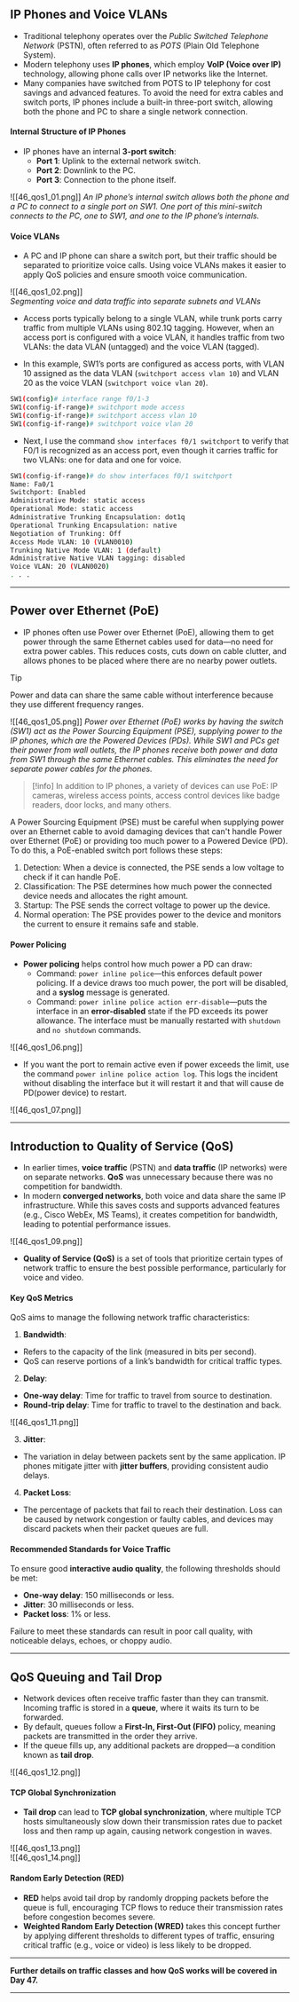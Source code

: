 ## IP Phones and Voice VLANs

- Traditional telephony operates over the *Public Switched Telephone Network* (PSTN), often referred to as *POTS* (Plain Old Telephone System).
- Modern telephony uses **IP phones**, which employ **VoIP (Voice over IP)** technology, allowing phone calls over IP networks like the Internet.
- Many companies have switched from POTS to IP telephony for cost savings and advanced features. To avoid the need for extra cables and switch ports, IP phones include a built-in three-port switch, allowing both the phone and PC to share a single network connection.

#### Internal Structure of IP Phones

- IP phones have an internal **3-port switch**:
  - **Port 1**: Uplink to the external network switch.
  - **Port 2**: Downlink to the PC.
  - **Port 3**: Connection to the phone itself.

![[46_qos1_01.png]]
*An IP phone’s internal switch allows both the phone and a PC to connect to a single port on SW1. One port of this mini-switch connects to the PC, one to SW1, and one to the IP phone’s internals.*

#### Voice VLANs

- A PC and IP phone can share a switch port, but their traffic should be separated to prioritize voice calls. Using voice VLANs makes it easier to apply QoS policies and ensure smooth voice communication.

![[46_qos1_02.png]]    
*Segmenting voice and data traffic into separate subnets and VLANs*

- Access ports typically belong to a single VLAN, while trunk ports carry traffic from multiple VLANs using 802.1Q tagging. However, when an access port is configured with a voice VLAN, it handles traffic from two VLANs: the data VLAN (untagged) and the voice VLAN (tagged).

- In this example, SW1’s ports are configured as access ports, with VLAN 10 assigned as the data VLAN (`switchport access vlan 10`) and VLAN 20 as the voice VLAN (`switchport voice vlan 20`).

```bash
SW1(config)# interface range f0/1-3
SW1(config-if-range)# switchport mode access
SW1(config-if-range)# switchport access vlan 10
SW1(config-if-range)# switchport voice vlan 20
```
- Next, I use the command `show interfaces f0/1 switchport` to verify that F0/1 is recognized as an access port, even though it carries traffic for two VLANs: one for data and one for voice.

```bash
SW1(config-if-range)# do show interfaces f0/1 switchport
Name: Fa0/1
Switchport: Enabled
Administrative Mode: static access     
Operational Mode: static access
Administrative Trunking Encapsulation: dot1q
Operational Trunking Encapsulation: native
Negotiation of Trunking: Off
Access Mode VLAN: 10 (VLAN0010)
Trunking Native Mode VLAN: 1 (default)
Administrative Native VLAN tagging: disabled
Voice VLAN: 20 (VLAN0020)
. . .
```


---

## Power over Ethernet (PoE)

- IP phones often use Power over Ethernet (PoE), allowing them to get power through the same Ethernet cables used for data—no need for extra power cables. This reduces costs, cuts down on cable clutter, and allows phones to be placed where there are no nearby power outlets.

>[!tip] 
> Power and data can share the same cable without interference because they use different frequency ranges.

![[46_qos1_05.png]]
*Power over Ethernet (PoE) works by having the switch (SW1) act as the Power Sourcing Equipment (PSE), supplying power to the IP phones, which are the Powered Devices (PDs). While SW1 and PCs get their power from wall outlets, the IP phones receive both power and data from SW1 through the same Ethernet cables. This eliminates the need for separate power cables for the phones.*


> [!info]
> In addition to IP phones, a variety of devices can use PoE: IP cameras, wireless access points, access control devices like badge readers, door locks, and many others.

A Power Sourcing Equipment (PSE) must be careful when supplying power over an Ethernet cable to avoid damaging devices that can't handle Power over Ethernet (PoE) or providing too much power to a Powered Device (PD). To do this, a PoE-enabled switch port follows these steps:

1.  Detection: When a device is connected, the PSE sends a low voltage to check if it can handle PoE.
2. Classification: The PSE determines how much power the connected device needs and allocates the right amount.
3. Startup: The PSE sends the correct voltage to power up the device.
4. Normal operation: The PSE provides power to the device and monitors the current to ensure it remains safe and stable.


#### Power Policing

- **Power policing** helps control how much power a PD can draw:
  - Command: `power inline police`—this enforces default power policing. If a device draws too much power, the port will be disabled, and a **syslog** message is generated.
  - Command: `power inline police action err-disable`—puts the interface in an **error-disabled** state if the PD exceeds its power allowance. The interface must be manually restarted with `shutdown` and `no shutdown` commands.

![[46_qos1_06.png]]

- If you want the port to remain active even if power exceeds the limit, use the command `power inline police action log`. This logs the incident without disabling the interface but it will restart it and that will cause de PD(power device) to restart.

![[46_qos1_07.png]]  

---

## Introduction to Quality of Service (QoS)

- In earlier times, **voice traffic** (PSTN) and **data traffic** (IP networks) were on separate networks. **QoS** was unnecessary because there was no competition for bandwidth.
- In modern **converged networks**, both voice and data share the same IP infrastructure. While this saves costs and supports advanced features (e.g., Cisco WebEx, MS Teams), it creates competition for bandwidth, leading to potential performance issues.

![[46_qos1_09.png]]

- **Quality of Service (QoS)** is a set of tools that prioritize certain types of network traffic to ensure the best possible performance, particularly for voice and video.

#### Key QoS Metrics

QoS aims to manage the following network traffic characteristics:

1. **Bandwidth**:
  - Refers to the capacity of the link (measured in bits per second).
  - QoS can reserve portions of a link’s bandwidth for critical traffic types.
  
2. **Delay**:
  - **One-way delay**: Time for traffic to travel from source to destination.
  - **Round-trip delay**: Time for traffic to travel to the destination and back.

![[46_qos1_11.png]]

3. **Jitter**:
  - The variation in delay between packets sent by the same application. IP phones mitigate jitter with **jitter buffers**, providing consistent audio delays.
  
4. **Packet Loss**:
  - The percentage of packets that fail to reach their destination. Loss can be caused by network congestion or faulty cables, and devices may discard packets when their packet queues are full.

#### Recommended Standards for Voice Traffic

To ensure good **interactive audio quality**, the following thresholds should be met:

- **One-way delay**: 150 milliseconds or less.
- **Jitter**: 30 milliseconds or less.
- **Packet loss**: 1% or less.

Failure to meet these standards can result in poor call quality, with noticeable delays, echoes, or choppy audio.

---

## QoS Queuing and Tail Drop

- Network devices often receive traffic faster than they can transmit. Incoming traffic is stored in a **queue**, where it waits its turn to be forwarded.
- By default, queues follow a **First-In, First-Out (FIFO)** policy, meaning packets are transmitted in the order they arrive.
- If the queue fills up, any additional packets are dropped—a condition known as **tail drop**.

![[46_qos1_12.png]]

#### TCP Global Synchronization

- **Tail drop** can lead to **TCP global synchronization**, where multiple TCP hosts simultaneously slow down their transmission rates due to packet loss and then ramp up again, causing network congestion in waves.

![[46_qos1_13.png]]  
![[46_qos1_14.png]]

#### Random Early Detection (RED)

- **RED** helps avoid tail drop by randomly dropping packets before the queue is full, encouraging TCP flows to reduce their transmission rates before congestion becomes severe.
- **Weighted Random Early Detection (WRED)** takes this concept further by applying different thresholds to different types of traffic, ensuring critical traffic (e.g., voice or video) is less likely to be dropped.

---

**Further details on traffic classes and how QoS works will be covered in Day 47.**

---
